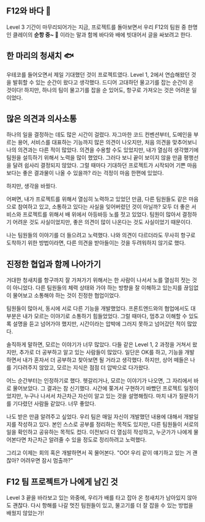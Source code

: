 ## F12와 바다 🌊
Level 3 기간이 마무리되어가는 지금, 프로젝트를 돌아보면서 
우리 F12의 팀원 중 한명인 클레이의 **순항 중~ 🚢** 이라는 말과 함께 바다와 배에 빗대어서 글을 싸보려고 한다. 

## 한 마리의 청새치 🐟
우테코를 들어오면서 제일 기대했던 것이 프로젝트였다. 
Level 1, 2에서 연습해왔던 것을 발휘할 수 있는 순간이 왔다고 생각했다.
드디어 고대하던 물고기를 잡는 순간이 온 것이다!
하지만, 하나의 팀이 물고기를 잡을 순 있어도, 항구로 가져오는 것은 어려운 일이었다. 

## 많은 의견과 의사소통 
하나의 일을 결정하는 데도 많은 시간이 걸렸다. 
자그마한 코드 컨벤션부터, 도메인을 부르는 용어, 서비스를 대표하는 기능까지 많은 의견이 나오지만, 처음 의견을 맞추어보니 나의 의견과는 다른 적이 많았다.
의견을 수용할 수도 있었지만, 내가 열심히 생각했기에 팀원을 설득하기 위해서 노력을 많이 했었다.
그러다 보니 끝이 보이지 않을 만큼 평행선을 달려 쉽사리 결정되지 않았다. 그럴 때마다 기대하던 프로젝트가 시작되어 기쁜 마음보다는 좋은 결과물이 나올 수 있을까? 라는 걱정이 마음 한편에 있었다.

하지만, 생각을 바꿨다.

어쩌면, 내가 프로젝트를 위해서 열심히 노력하고 있었던 만큼, 다른 팀원들도 같은 마음으로
참여하고 있고, 소통하고 있다는 사실을 잊어버렸던 것이 아닐까?
모두 더 좋은 서비스와 프로젝트를 위해서 배 위에서 아등바등 노를 젓고 있었다.
팀원이 많아서 결정하기 어려운 것도 사실이었지만, 좋은 의견이 많이 나온다는 것도 사실이었기 때문이다.

나는 팀원들의 이야기를 더 들으려고 노력했다.
나와 의견이 다르더라도 무사히 항구로 도착하기 위한 방법이라면, 다른 의견을 받아들이는 것을 두려워하지 않기로 했다.

## 진정한 협업과 함께 나아가기
거대한 청새치를 항구까지 잘 가져가기 위해서는 한 사람이 나서서 노를 열심히 젓는 것이 아니었다.
다른 팀원들의 체력 상태와 가야 하는 방향을 잘 이해하고 있는지를 끊임없이 물어보고 소통해야 하는 것이 진정한 협업이었다.

팀원들이 많아서, 동시에 서로 다른 기능을 개발했었다.
프론트엔드와의 협업에서도 대부분은 내가 모르는 이야기로 소통하기 힘들었었다.
그럴 때마다, 멈추고 이해할 수 있도록 설명을 듣고 넘어가야 했지만, 시간이라는 압박에 그러지 못하고 넘어갔던 적이 많았다.

솔직하게 말하면, 모르는 이야기가 너무 많았다.
다들 같은 Level 1, 2 과정을 거쳐서 왔지만, 추가로 더 공부하고 알고 있는 사람들이 많았다.
일단은 OK를 하고, 기능을 개발하면서 내가 혼자서 더 공부하고 찾아보면 될 거라고 생각했다.
하지만, 상어 떼들은 나를 기다려주지 않았고, 모르는 지식은 점점 더 압박으로 다가왔다.

어느 순간부터는 인정하기로 했다.
헷갈리거나, 모르는 이야기가 나오면, 그 자리에서 바로 물어보았다.
그 결과는 참 신기했다.
시간에 쫒겨서 구현하기 바빴던 프로젝트 일정이었지만, 누구나 나서서 차근차근 자신이 알고 있는 것을 설명해줬다.
마치 내가 질문하기를 기다렸던 사람들 같았다. 너무 좋았다.

나도 받은 만큼 알려주고 싶었다.
우리 팀은 매일 자신이 개발했던 내용에 대해서 개발일지를 작성하고 있다.
본인 스스로 공부를 정리하는 목적도 있지만, 다른 팀원들이 서로의 일을 확인하고 공유하는 목적도 컸다.
이전보다 더 열심히 작성하고, 누군가가 나에게 물어본다면 차근차근 알려줄 수 있을 정도로 정리하려고 노력했다.

그리고 이제는 회의 혹은 개발하면서 꼭 물어본다.
"OO! 우리 같이 얘기하고 있는 거 괜찮아? 어려우면 잠시 멈출까?"

## F12 팀 프로젝트가 나에게 남긴 것

Level 3 끝을 바라보고 있는 와중에, 우리가 배를 타고 잡아 온 청새치가 남아있지 않아도 괜찮다.
다시 항해를 나갈 멋진 팀원들이 있고, 물고기를 더 잘 잡을 수 있는 방법을 배웠지 않았는가!
